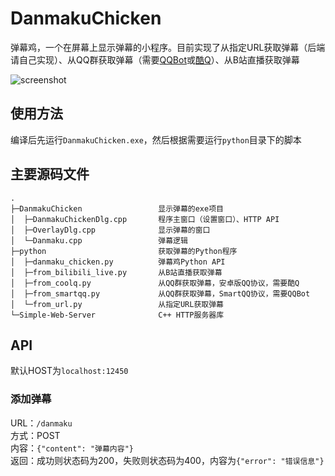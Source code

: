 DanmakuChicken
=========

弹幕鸡，一个在屏幕上显示弹幕的小程序。目前实现了从指定URL获取弹幕（后端请自己实现）、从QQ群获取弹幕（需要[QQBot](https://github.com/pandolia/qqbot)或[酷Q](https://cqp.cc/)）、从B站直播获取弹幕

![screenshot](https://github.com/xfgryujk/DanmakuChicken/blob/master/screenshot.png)


使用方法
---------

编译后先运行`DanmakuChicken.exe`，然后根据需要运行`python`目录下的脚本


主要源码文件
---------

```
.
├─DanmakuChicken                 显示弹幕的exe项目
│  ├─DanmakuChickenDlg.cpp       程序主窗口（设置窗口）、HTTP API
│  ├─OverlayDlg.cpp              显示弹幕的窗口
│  └─Danmaku.cpp                 弹幕逻辑
├─python                         获取弹幕的Python程序
│  ├─danmaku_chicken.py          弹幕鸡Python API
│  ├─from_bilibili_live.py       从B站直播获取弹幕
│  ├─from_coolq.py               从QQ群获取弹幕，安卓版QQ协议，需要酷Q
│  ├─from_smartqq.py             从QQ群获取弹幕，SmartQQ协议，需要QQBot
│  └─from_url.py                 从指定URL获取弹幕
└─Simple-Web-Server              C++ HTTP服务器库
```


API
---------

默认HOST为`localhost:12450`

### 添加弹幕

URL：`/danmaku`  
方式：POST  
内容：`{"content": "弹幕内容"}`  
返回：成功则状态码为200，失败则状态码为400，内容为`{"error": "错误信息"}`
